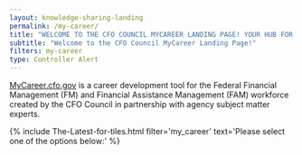 ```yaml
---
layout: knowledge-sharing-landing 
permalink: /my-career/
title: "WELCOME TO THE CFO COUNCIL MYCAREER LANDING PAGE! YOUR HUB FOR FEDERAL FINANCIAL CAREER RESOURCES"
subtitle: "Welcome to the CFO Council MyCareer Landing Page!"
filters: my-career
type: Controller Alert
---
```


<a href="{{site.baseurl}}/my-career/">MyCareer.cfo.gov</a> is a career development tool for the Federal Financial Management (FM) and Financial Assistance Management (FAM) workforce created by the CFO Council in partnership with agency subject matter experts.



{% include The-Latest-for-tiles.html filter='my_career' text='Please select one of the options below:' %}
